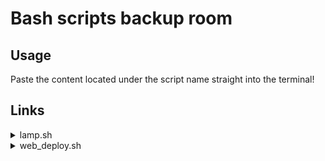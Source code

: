 # Bash scripts backup room

## Usage

Paste the content located under the script name straight into the terminal!

## Links
<details>
<summary>lamp.sh</summary>

```bash
curl -s https://raw.githubusercontent.com/bashjacob/scripts/refs/heads/main/lamp.sh | bash 
```
</details>

<details>
<summary>web_deploy.sh</summary>

```bash
curl -s https://raw.githubusercontent.com/bashjacob/scripts/refs/heads/main/web_deploy.sh | bash
```
</details>
